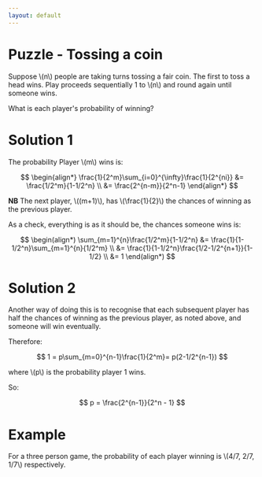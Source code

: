 ```yaml
---
layout: default
---
```


# Puzzle - Tossing a coin

Suppose \\(n\\) people are taking turns tossing a fair coin. The first to toss a head wins. Play proceeds sequentially 1 to \\(n\\) and round again until someone wins.

What is each player's probability of winning?

# Solution 1

The probability Player \\(m\\) wins is:

$$
\begin{align*}
\frac{1}{2^m}\sum_{i=0}^{\infty}\frac{1}{2^{ni}} &= \frac{1/2^m}{1-1/2^n} \\
&= \frac{2^{n-m}}{2^n-1}
\end{align*}
$$

**NB** The next player, \\((m+1)\\), has \\(\frac{1}{2}\\) the chances of winning as the previous player.

As a check, everything is as it should be, the chances someone wins is:

$$
\begin(align*)
\sum_{m=1}^{n}\frac{1/2^m}{1-1/2^n}
&= \frac{1}{1-1/2^n}\sum_{m=1}^{n}{1/2^m} \\
&= \frac{1}{1-1/2^n}\frac{1/2-1/2^{n+1}}{1-1/2} \\
&= 1
\end(align*)
$$

# Solution 2

Another way of doing this is to recognise that each subsequent player has half the chances of winning as the previous player, as noted above, and someone will win eventually. 

Therefore:

$$
1 = p\sum_{m=0}^{n-1}\frac{1}{2^m}= p(2-1/2^{n-1})
$$

where \\(p\\) is the probability player 1 wins.

So:

$$
p = \frac{2^{n-1}}{2^n - 1}
$$


# Example

For a three person game, the probability of each player winning is \\(4/7, 2/7, 1/7\\) respectively.